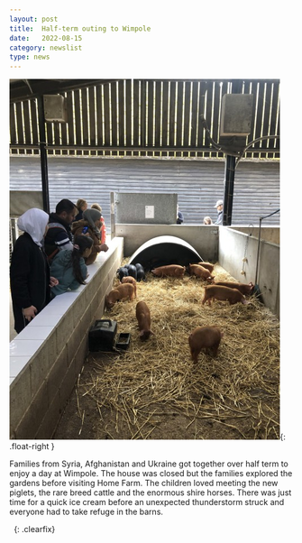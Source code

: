 ```yaml
---
layout: post
title:  Half-term outing to Wimpole
date:   2022-08-15
category: newslist
type: news
---
```


![A group of men, women and children looking at piglets in a sheltered run with straw on the floor](/images/2022-08-15-wimpole-hall.jpg){: .float-right }

Families from Syria, Afghanistan and Ukraine got together over half term to enjoy a day at Wimpole. The house was closed but the families explored the gardens before visiting Home Farm. The children loved meeting the new piglets, the rare breed cattle and the enormous shire horses. There was just time for a quick ice cream before an unexpected thunderstorm struck and everyone had to take refuge in the barns.

&nbsp;
{: .clearfix}
